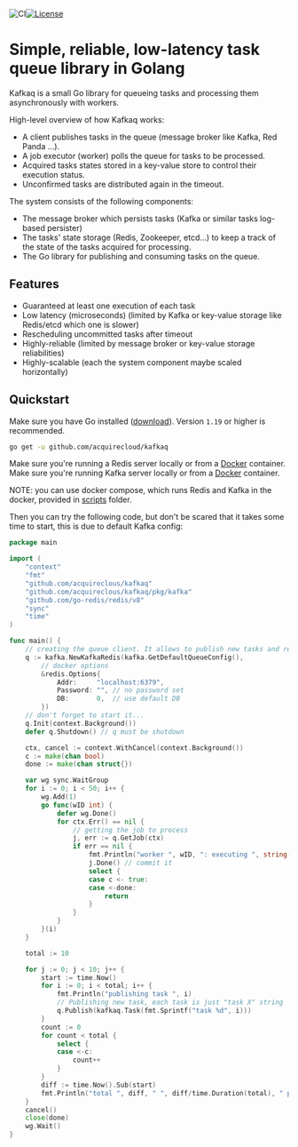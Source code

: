 ![CI](https://github.com/acquirecloud/kafkaq/actions/workflows/ci.yaml/badge.svg)[![License](https://img.shields.io/badge/License-Apache%202.0-blue.svg)](https://github.com/acquirecloud/golibs/blob/main/LICENSE)
# Simple, reliable, low-latency task queue library in Golang
Kafkaq is a small Go library for queueing tasks and processing them asynchronously with workers. 

High-level overview of how Kafkaq works:
- A client publishes tasks in the queue (message broker like Kafka, Red Panda ...).
- A job executor (worker) polls the queue for tasks to be processed.
- Acquired tasks states stored in a key-value store to control their execution status. 
- Unconfirmed tasks are distributed again in the timeout. 

The system consists of the following components:
- The message broker which persists tasks (Kafka or similar tasks log-based persister)
- The tasks' state storage (Redis, Zookeeper, etcd...) to keep a track of the state of the tasks acquired for processing.
- The Go library for publishing and consuming tasks on the queue.

## Features
- Guaranteed at least one execution of each task
- Low latency (microseconds) (limited by Kafka or key-value storage like Redis/etcd which one is slower)
- Rescheduling uncommitted tasks after timeout
- Highly-reliable (limited by message broker or key-value storage reliabilities)
- Highly-scalable (each the system component maybe scaled horizontally)

## Quickstart

Make sure you have Go installed ([download](https://golang.org/dl/)). Version `1.19` or higher is recommended.

```sh
go get -u github.com/acquirecloud/kafkaq
```

Make sure you're running a Redis server locally or from a [Docker](https://hub.docker.com/_/redis) container.
Make sure you're running Kafka server locally or from a [Docker](https://hub.docker.com/_/redis) container.

NOTE: you can use docker compose, which runs Redis and Kafka in the docker, provided in [scripts](./scripts/run-in-docker) folder. 

Then you can try the following code, but don't be scared that it takes some time to start, this is due to default Kafka config:

```go
package main

import (
	"context"
	"fmt"
	"github.com/acquireclous/kafkaq"
	"github.com/acquireclous/kafkaq/pkg/kafka"
	"github.com/go-redis/redis/v8"
	"sync"
	"time"
)

func main() {
	// creating the queue client. It allows to publish new tasks and receiving existing ones from the queue
	q := kafka.NewKafkaRedis(kafka.GetDefaultQueueConfig(),
		// docker options
		&redis.Options{
			Addr:     "localhost:6379",
			Password: "", // no password set
			DB:       0,  // use default DB
		})
	// don't forget to start it...
	q.Init(context.Background())
	defer q.Shutdown() // q must be shutdown

	ctx, cancel := context.WithCancel(context.Background())
	c := make(chan bool)
	done := make(chan struct{})

	var wg sync.WaitGroup
	for i := 0; i < 50; i++ {
		wg.Add(1)
		go func(wID int) {
			defer wg.Done()
			for ctx.Err() == nil {
				// getting the job to process
				j, err := q.GetJob(ctx)
				if err == nil {
					fmt.Println("worker ", wID, ": executing ", string(j.Task()))
					j.Done() // commit it
					select {
					case c <- true:
					case <-done:
						return
					}
				}
			}
		}(i)
	}

	total := 10

	for j := 0; j < 10; j++ {
		start := time.Now()
		for i := 0; i < total; i++ {
			fmt.Println("publishing task ", i)
			// Publishing new task, each task is just "task X" string
			q.Publish(kafkaq.Task(fmt.Sprintf("task %d", i)))
		}
		count := 0
		for count < total {
			select {
			case <-c:
				count++
			}
		}
		diff := time.Now().Sub(start)
		fmt.Println("total ", diff, " ", diff/time.Duration(total), " per one request")
	}
	cancel()
	close(done)
	wg.Wait()
}
```
